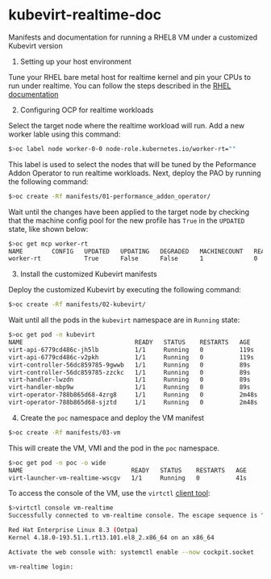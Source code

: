 # kubevirt-realtime-doc
Manifests and documentation for running a RHEL8 VM under a customized Kubevirt version

1. Setting up your host environment

Tune your RHEL bare metal host for realtime kernel and pin your CPUs to run under realtime. You can follow the steps described in the [RHEL documentation](https://access.redhat.com/rhel-real-time-getting-started)

2. Configuring OCP for realtime workloads

Select the target node where the realtime workload will run. Add a new worker lable using this command:

```bash
$>oc label node worker-0-0 node-role.kubernetes.io/worker-rt=""
```

This label is used to select the nodes that will be tuned by the Peformance Addon Operator to run realtime workloads. Next, deploy the PAO by running the following command:

```bash
$>oc create -Rf manifests/01-performance_addon_operator/
```

Wait until the changes have been applied to the target node by checking that the machine config pool for the new profile has `True` in the `UPDATED` state, like shown below:

```bash
$>oc get mcp worker-rt
NAME        CONFIG   UPDATED   UPDATING   DEGRADED   MACHINECOUNT   READYMACHINECOUNT   UPDATEDMACHINECOUNT   DEGRADEDMACHINECOUNT   AGE
worker-rt            True      False      False      1              0                   0                     0                      3m15s
```

3. Install the customized Kubevirt manifests

Deploy the customized Kubevirt by executing the following command:

```bash
$>oc create -Rf manifests/02-kubevirt/
```

Wait until all the pods in the `kubevirt` namespace are in `Running` state:

```bash
$>oc get pod -n kubevirt
NAME                               READY   STATUS    RESTARTS   AGE
virt-api-6779cd486c-jh5lb          1/1     Running   0          119s
virt-api-6779cd486c-v2pkh          1/1     Running   0          119s
virt-controller-56dc859785-9gwwb   1/1     Running   0          89s
virt-controller-56dc859785-zzckc   1/1     Running   0          89s
virt-handler-lwzdn                 1/1     Running   0          89s
virt-handler-mbp9w                 1/1     Running   0          89s
virt-operator-788b865d68-4zrg8     1/1     Running   0          2m48s
virt-operator-788b865d68-sjztd     1/1     Running   0          2m48s
```

4. Create the `poc` namespace and deploy the VM manifest 

```bash
$>oc create -Rf manifests/03-vm
```

This will create the VM, VMI and the pod in the `poc` namespace.

```bash
$>oc get pod -n poc -o wide
NAME                              READY   STATUS    RESTARTS   AGE     IP            NODE         NOMINATED NODE   READINESS GATES
virt-launcher-vm-realtime-wscgv   1/1     Running   0          41s     10.131.1.41   worker-0-0   <none>           <none>
```

To access the console of the VM, use the `virtctl` [client tool](https://kubevirt.io/user-guide/operations/virtctl_client_tool/):
```bash
$>virtctl console vm-realtime
Successfully connected to vm-realtime console. The escape sequence is ^]

Red Hat Enterprise Linux 8.3 (Ootpa)
Kernel 4.18.0-193.51.1.rt13.101.el8_2.x86_64 on an x86_64

Activate the web console with: systemctl enable --now cockpit.socket

vm-realtime login:
```
